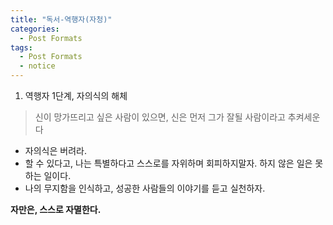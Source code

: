 ```yaml
---
title: "독서-역행자(자청)"
categories:
  - Post Formats
tags:
  - Post Formats
  - notice
---
```


1. 역행자 1단계, 자의식의 해체
> 신이 망가뜨리고 싶은 사람이 있으면, 
신은 먼저 그가 잘될 사람이라고 추켜세운다 

- 자의식은 버려라. 
- 할 수 있다고, 나는 특별하다고 스스로를 자위하며 회피하지말자. 하지 않은 일은 못하는 일이다. 
- 나의 무지함을 인식하고, 성공한 사람들의 이야기를 듣고 실천하자. 

**자만은, 스스로 자멸한다.**
